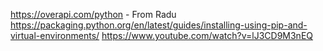 https://overapi.com/python - From Radu
https://packaging.python.org/en/latest/guides/installing-using-pip-and-virtual-environments/
https://www.youtube.com/watch?v=lJ3CD9M3nEQ